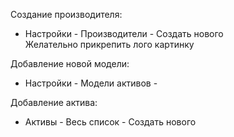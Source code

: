 Создание производителя:

- Настройки - Производители - Создать нового  
    Желательно прикрепить лого картинку  
    

Добавление новой модели:

- Настройки - Модели активов -

Добавление актива:

- Активы - Весь список - Создать нового